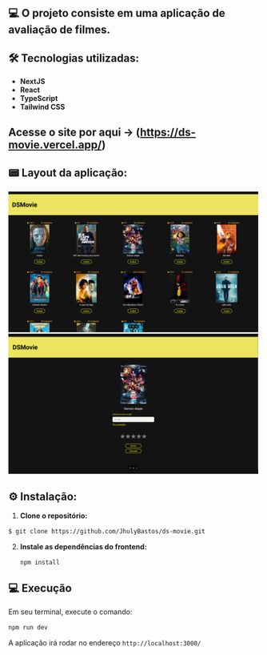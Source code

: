 ## 💻 O projeto consiste em uma aplicação de avaliação de filmes.

## 🛠️ Tecnologias utilizadas:

- **NextJS**
- **React**
- **TypeScript**
- **Tailwind CSS**

## Acesse o site por aqui -> (https://ds-movie.vercel.app/)

## 📟 Layout da aplicação:

<img src="./home.jpeg" alt="Home" width="500"/>
<img src="./page.jpeg" alt="Home" width="500"/>

## ⚙️ Instalação:

1. **Clone o repositório:**

```bash
$ git clone https://github.com/JhulyBastos/ds-movie.git
```

2. **Instale as dependências do frontend:**

   ```bash
   npm install
   ```

## 💻 Execução

Em seu terminal, execute o comando:

```bash
npm run dev
```

A aplicação irá rodar no endereço `http://localhost:3000/`
